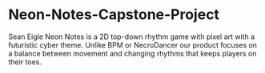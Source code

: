 # Neon-Notes-Capstone-Project
Sean Eigle
Neon Notes is a 2D top-down rhythm game with pixel art with a futuristic cyber theme. Unlike BPM or NecroDancer our product focuses on a balance between movement and changing rhythms that keeps players on their toes.  
